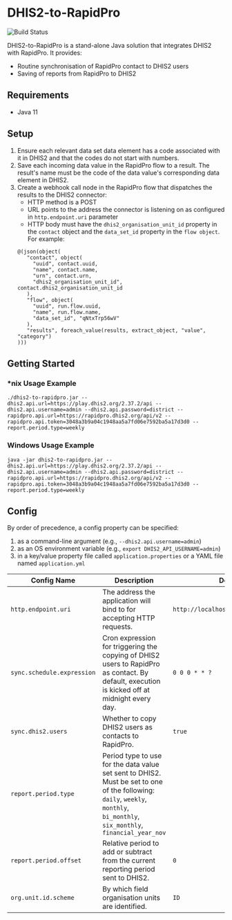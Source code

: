 # DHIS2-to-RapidPro

![Build Status](https://github.com/dhis2/integration-dhis2-rapidpro/workflows/CI/badge.svg)

DHIS2-to-RapidPro is a stand-alone Java solution that integrates DHIS2 with RapidPro. It provides:

* Routine synchronisation of RapidPro contact to DHIS2 users
* Saving of reports from RapidPro to DHIS2

## Requirements

* Java 11

## Setup

1. Ensure each relevant data set data element has a code associated with it in DHIS2 and that the codes do not start with numbers.
2. Save each incoming data value in the RapidPro flow to a result. The result's name must be the code of the data value's corresponding data element in DHIS2.
3. Create a webhook call node in the RapidPro flow that dispatches the results to the DHIS2 connector:
   - HTTP method is a POST
   - URL points to the address the connector is listening on as configured in `http.endpoint.uri` parameter
   - HTTP body must have the `dhis2_organisation_unit_id` property in the `contact` object and the `data_set_id` property in the `flow object`. For example:
    ```
    @(json(object(
       "contact", object(
         "uuid", contact.uuid, 
         "name", contact.name, 
         "urn", contact.urn,
         "dhis2_organisation_unit_id", contact.dhis2_organisation_unit_id
       ),
       "flow", object(
         "uuid", run.flow.uuid, 
         "name", run.flow.name,
         "data_set_id", "qNtxTrp56wV"
       ),
       "results", foreach_value(results, extract_object, "value", "category")
    )))
    ```

## Getting Started

### *nix Usage Example

```shell
./dhis2-to-rapidpro.jar --dhis2.api.url=https://play.dhis2.org/2.37.2/api --dhis2.api.username=admin --dhis2.api.password=district --rapidpro.api.url=https://rapidpro.dhis2.org/api/v2 --rapidpro.api.token=3048a3b9a04c1948aa5a7fd06e7592ba5a17d3d0 --report.period.type=weekly
```

### Windows Usage Example

```shell
java -jar dhis2-to-rapidpro.jar --dhis2.api.url=https://play.dhis2.org/2.37.2/api --dhis2.api.username=admin --dhis2.api.password=district --rapidpro.api.url=https://rapidpro.dhis2.org/api/v2 --rapidpro.api.token=3048a3b9a04c1948aa5a7fd06e7592ba5a17d3d0 --report.period.type=weekly
```

## Config

By order of precedence, a config property can be specified:

1. as a command-line argument (e.g., `--dhis2.api.username=admin`)
2. as an OS environment variable (e.g., `export DHIS2_API_USERNAME=admin`)
3. in a key/value property file called `application.properties` or a YAML file named `application.yml`

| Config Name                | Description                                                                                                                                                                   | Default Value                             | Example Value                |
|----------------------------|-------------------------------------------------------------------------------------------------------------------------------------------------------------------------------|-------------------------------------------|------------------------------|
| `http.endpoint.uri`        | The address the application will bind to for accepting HTTP requests.                                                                                                         | `http://localhost:8081/rapidProConnector` | `http://localhost:8080/acme` |
| `sync.schedule.expression` | Cron expression for triggering the copying of DHIS2 users to RapidPro as contact. By default, execution is kicked off at midnight every day.                                  | `0 0 0 * * ?`                             | `0 0 12 * * ?`               |
| `sync.dhis2.users`         | Whether to copy DHIS2 users as contacts to RapidPro.                                                                                                                          | `true`                                    | `false`                      |
| `report.period.type`       | Period type to use for the data value set sent to DHIS2. Must be set to one of the following: `daily`, `weekly`, `monthly`, `bi_monthly`, `six_monthly`, `financial_year_nov` |                                           | `weekly`                     |
| `report.period.offset`     | Relative period to add or subtract from the current reporting period sent to DHIS2.                                                                                           | `0`                                       | `-1`                         |
| `org.unit.id.scheme`       | By which field organisation units are identified.                                                                                                                             | `ID`                                      | `CODE`                       |
